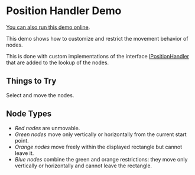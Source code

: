 <!--
 //////////////////////////////////////////////////////////////////////////////
 // @license
 // This demo file is part of yFiles for HTML 2.3.0.3.
 // Use is subject to license terms.
 //
 // Copyright (c) 2000-2020 by yWorks GmbH, Vor dem Kreuzberg 28,
 // 72070 Tuebingen, Germany. All rights reserved.
 //
 //////////////////////////////////////////////////////////////////////////////
-->
# Position Handler Demo

[You can also run this demo online](https://live.yworks.com/demos/input/positionhandler/index.html).

This demo shows how to customize and restrict the movement behavior of nodes.

This is done with custom implementations of the interface [IPositionHandler](https://docs.yworks.com/yfileshtml/#/api/IPositionHandler) that are added to the lookup of the nodes.

## Things to Try

Select and move the nodes.

## Node Types

- _Red nodes_ are unmovable.
- _Green nodes_ move only vertically or horizontally from the current start point.
- _Orange nodes_ move freely within the displayed rectangle but cannot leave it.
- _Blue nodes_ combine the green and orange restrictions: they move only vertically or horizontally and cannot leave the rectangle.
